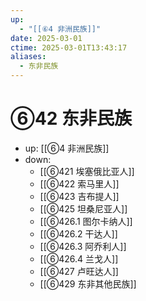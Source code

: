 ```yaml
---
up:
  - "[[⑥4 非洲民族]]"
date: 2025-03-01
ctime: 2025-03-01T13:43:17
aliases:
  - 东非民族
---
```


# ⑥42 东非民族

- up: [[⑥4 非洲民族]]
- down:	
	- [[⑥421 埃塞俄比亚人]]
	- [[⑥422 索马里人]]
	- [[⑥423 吉布提人]]
	- [[⑥425 坦桑尼亚人]]
	- [[⑥426.1 图尔卡纳人]]
	- [[⑥426.2 干达人]]
	- [[⑥426.3 阿乔利人]]
	- [[⑥426.4 兰戈人]]
	- [[⑥427 卢旺达人]]
	- [[⑥429 东非其他民族]]
	
